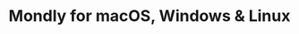---
name: Mondly
url: 'https://www.mondlylanguages.com/'
category: Education
title: 'Mondly for macOS, Windows & Linux'
key: mondly

---